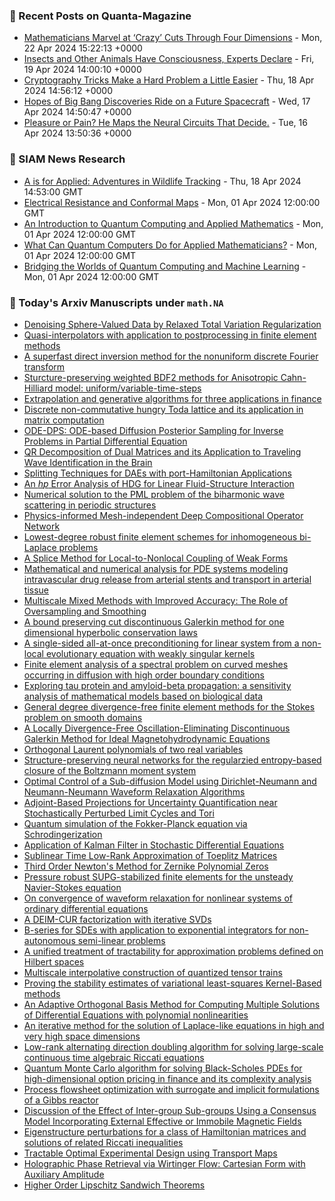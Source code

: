 ### 📝 Recent Posts on Quanta-Magazine
<!-- quanta starts -->
* <a href="https://www.quantamagazine.org/mathematicians-marvel-at-crazy-cuts-through-four-dimensions-20240422/">Mathematicians Marvel at ‘Crazy’ Cuts Through Four Dimensions</a> - Mon, 22 Apr 2024 15:22:13 +0000
* <a href="https://www.quantamagazine.org/insects-and-other-animals-have-consciousness-experts-declare-20240419/">Insects and Other Animals Have Consciousness, Experts Declare</a> - Fri, 19 Apr 2024 14:00:10 +0000
* <a href="https://www.quantamagazine.org/cryptography-tricks-make-a-hard-problem-a-little-easier-20240418/">Cryptography Tricks Make a Hard Problem a Little Easier</a> - Thu, 18 Apr 2024 14:56:12 +0000
* <a href="https://www.quantamagazine.org/hopes-of-big-bang-discoveries-ride-on-a-future-spacecraft-20240417/">Hopes of Big Bang Discoveries Ride on a Future Spacecraft</a> - Wed, 17 Apr 2024 14:50:47 +0000
* <a href="https://www.quantamagazine.org/pleasure-or-pain-he-maps-the-neural-circuits-that-decide-20240416/">Pleasure or Pain? He Maps the Neural Circuits That Decide.</a> - Tue, 16 Apr 2024 13:50:36 +0000
<!-- quanta ends -->

### 📝 SIAM News Research
<!-- siam-news starts -->
* <a href="https://sinews.siam.org/Details-Page/a-is-for-applied-adventures-in-wildlife-tracking">A is for Applied: Adventures in Wildlife Tracking</a> - Thu, 18 Apr 2024 14:53:00 GMT
* <a href="https://sinews.siam.org/Details-Page/electrical-resistance-and-conformal-maps">Electrical Resistance and Conformal Maps</a> - Mon, 01 Apr 2024 12:00:00 GMT
* <a href="https://sinews.siam.org/Details-Page/an-introduction-to-quantum-computing-and-applied-mathematics">An Introduction to Quantum Computing and Applied Mathematics</a> - Mon, 01 Apr 2024 12:00:00 GMT
* <a href="https://sinews.siam.org/Details-Page/what-can-quantum-computers-do-for-applied-mathematicians">What Can Quantum Computers Do for Applied Mathematicians?</a> - Mon, 01 Apr 2024 12:00:00 GMT
* <a href="https://sinews.siam.org/Details-Page/bridging-the-worlds-of-quantum-computing-and-machine-learning">Bridging the Worlds of Quantum Computing and Machine Learning</a> - Mon, 01 Apr 2024 12:00:00 GMT
<!-- siam-news ends -->

### 📝 Today's Arxiv Manuscripts under ``math.NA``
<!-- arxiv-math-na starts -->
* <a href="https://arxiv.org/abs/2404.13181">Denoising Sphere-Valued Data by Relaxed Total Variation Regularization</a>
* <a href="https://arxiv.org/abs/2404.13183">Quasi-interpolators with application to postprocessing in finite element methods</a>
* <a href="https://arxiv.org/abs/2404.13223">A superfast direct inversion method for the nonuniform discrete Fourier transform</a>
* <a href="https://arxiv.org/abs/2404.13259">Sturcture-preserving weighted BDF2 methods for Anisotropic Cahn-Hilliard model: uniform/variable-time-steps</a>
* <a href="https://arxiv.org/abs/2404.13355">Extrapolation and generative algorithms for three applications in finance</a>
* <a href="https://arxiv.org/abs/2404.13492">Discrete non-commutative hungry Toda lattice and its application in matrix computation</a>
* <a href="https://arxiv.org/abs/2404.13496">ODE-DPS: ODE-based Diffusion Posterior Sampling for Inverse Problems in Partial Differential Equation</a>
* <a href="https://arxiv.org/abs/2404.13525">QR Decomposition of Dual Matrices and its Application to Traveling Wave Identification in the Brain</a>
* <a href="https://arxiv.org/abs/2404.13531">Splitting Techniques for DAEs with port-Hamiltonian Applications</a>
* <a href="https://arxiv.org/abs/2404.13578">An $hp$ Error Analysis of HDG for Linear Fluid-Structure Interaction</a>
* <a href="https://arxiv.org/abs/2404.13620">Numerical solution to the PML problem of the biharmonic wave scattering in periodic structures</a>
* <a href="https://arxiv.org/abs/2404.13646">Physics-informed Mesh-independent Deep Compositional Operator Network</a>
* <a href="https://arxiv.org/abs/2404.13676">Lowest-degree robust finite element schemes for inhomogeneous bi-Laplace problems</a>
* <a href="https://arxiv.org/abs/2404.13744">A Splice Method for Local-to-Nonlocal Coupling of Weak Forms</a>
* <a href="https://arxiv.org/abs/2404.13780">Mathematical and numerical analysis for PDE systems modeling intravascular drug release from arterial stents and transport in arterial tissue</a>
* <a href="https://arxiv.org/abs/2404.13811">Multiscale Mixed Methods with Improved Accuracy: The Role of Oversampling and Smoothing</a>
* <a href="https://arxiv.org/abs/2404.13936">A bound preserving cut discontinuous Galerkin method for one dimensional hyperbolic conservation laws</a>
* <a href="https://arxiv.org/abs/2404.13974">A single-sided all-at-once preconditioning for linear system from a non-local evolutionary equation with weakly singular kernels</a>
* <a href="https://arxiv.org/abs/2404.13994">Finite element analysis of a spectral problem on curved meshes occurring in diffusion with high order boundary conditions</a>
* <a href="https://arxiv.org/abs/2404.14169">Exploring tau protein and amyloid-beta propagation: a sensitivity analysis of mathematical models based on biological data</a>
* <a href="https://arxiv.org/abs/2404.14226">General degree divergence-free finite element methods for the Stokes problem on smooth domains</a>
* <a href="https://arxiv.org/abs/2404.14274">A Locally Divergence-Free Oscillation-Eliminating Discontinuous Galerkin Method for Ideal Magnetohydrodynamic Equations</a>
* <a href="https://arxiv.org/abs/2404.14303">Orthogonal Laurent polynomials of two real variables</a>
* <a href="https://arxiv.org/abs/2404.14312">Structure-preserving neural networks for the regularzied entropy-based closure of the Boltzmann moment system</a>
* <a href="https://arxiv.org/abs/2404.13283">Optimal Control of a Sub-diffusion Model using Dirichlet-Neumann and Neumann-Neumann Waveform Relaxation Algorithms</a>
* <a href="https://arxiv.org/abs/2404.13429">Adjoint-Based Projections for Uncertainty Quantification near Stochastically Perturbed Limit Cycles and Tori</a>
* <a href="https://arxiv.org/abs/2404.13585">Quantum simulation of the Fokker-Planck equation via Schrodingerization</a>
* <a href="https://arxiv.org/abs/2404.13748">Application of Kalman Filter in Stochastic Differential Equations</a>
* <a href="https://arxiv.org/abs/2404.13757">Sublinear Time Low-Rank Approximation of Toeplitz Matrices</a>
* <a href="https://arxiv.org/abs/0705.1329">Third Order Newton's Method for Zernike Polynomial Zeros</a>
* <a href="https://arxiv.org/abs/2302.13952">Pressure robust SUPG-stabilized finite elements for the unsteady Navier-Stokes equation</a>
* <a href="https://arxiv.org/abs/2307.00276">On convergence of waveform relaxation for nonlinear systems of ordinary differential equations</a>
* <a href="https://arxiv.org/abs/2310.00636">A DEIM-CUR factorization with iterative SVDs</a>
* <a href="https://arxiv.org/abs/2310.09179">B-series for SDEs with application to exponential integrators for non-autonomous semi-linear problems</a>
* <a href="https://arxiv.org/abs/2310.17777">A unified treatment of tractability for approximation problems defined on Hilbert spaces</a>
* <a href="https://arxiv.org/abs/2311.12554">Multiscale interpolative construction of quantized tensor trains</a>
* <a href="https://arxiv.org/abs/2312.07080">Proving the stability estimates of variational least-squares Kernel-Based methods</a>
* <a href="https://arxiv.org/abs/2402.18793">An Adaptive Orthogonal Basis Method for Computing Multiple Solutions of Differential Equations with polynomial nonlinearities</a>
* <a href="https://arxiv.org/abs/2403.00682">An iterative method for the solution of Laplace-like equations in high and very high space dimensions</a>
* <a href="https://arxiv.org/abs/2404.12155">Low-rank alternating direction doubling algorithm for solving large-scale continuous time algebraic Riccati equations</a>
* <a href="https://arxiv.org/abs/2301.09241">Quantum Monte Carlo algorithm for solving Black-Scholes PDEs for high-dimensional option pricing in finance and its complexity analysis</a>
* <a href="https://arxiv.org/abs/2310.09307">Process flowsheet optimization with surrogate and implicit formulations of a Gibbs reactor</a>
* <a href="https://arxiv.org/abs/2311.01519">Discussion of the Effect of Inter-group Sub-groups Using a Consensus Model Incorporating External Effective or Immobile Magnetic Fields</a>
* <a href="https://arxiv.org/abs/2311.14202">Eigenstructure perturbations for a class of Hamiltonian matrices and solutions of related Riccati inequalities</a>
* <a href="https://arxiv.org/abs/2401.07971">Tractable Optimal Experimental Design using Transport Maps</a>
* <a href="https://arxiv.org/abs/2403.10560">Holographic Phase Retrieval via Wirtinger Flow: Cartesian Form with Auxiliary Amplitude</a>
* <a href="https://arxiv.org/abs/2404.06849">Higher Order Lipschitz Sandwich Theorems</a>
<!-- arxiv-math-na ends -->
